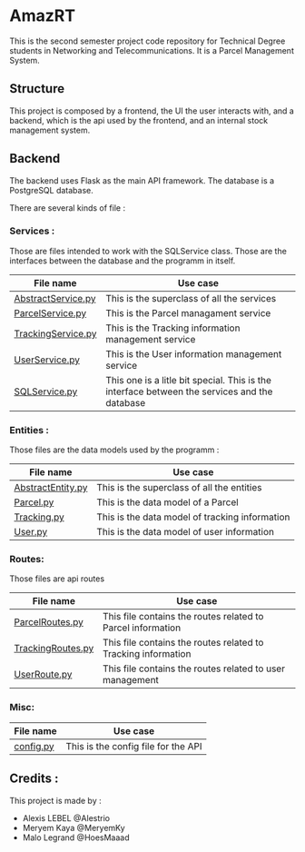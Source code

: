 # AmazRT

This is the second semester project code repository for Technical Degree students in Networking and Telecommunications.
It is a Parcel Management System.

## Structure
This project is composed by a frontend, the UI the user interacts with, and a backend, which is the api 
used by the frontend, and an internal stock management system.

## Backend 

The backend uses Flask as the main API framework. The database is a PostgreSQL database.

There are several kinds of file :

### Services :
Those are files intended to work with the SQLService class. Those are the interfaces between the database and the
programm in itself.

|File name|Use case
|---|-------
|[AbstractService.py](backend/data/services/AbstractService.py)|This is the superclass of all the services
|[ParcelService.py](backend/data/services/ParcelService.py)|This is the Parcel managament service
|[TrackingService.py](backend/data/services/TrackingService.py)|This is the Tracking information management service
|[UserService.py](backend/data/services/UserService.py)|This is the User information management service
|[SQLService.py](backend/data/SQLService.py)|This one is a litle bit special. This is the interface between the services and the database

### Entities :
Those files are the data models used by the programm :

|File name|Use case
|----|----
|[AbstractEntity.py](backend/data/entities/AbstractEntity.py)|This is the superclass of all the entities
|[Parcel.py](backend/data/entities/Parcel.py)|This is the data model of a Parcel
|[Tracking.py](backend/data/entities/Tracking.py)|This is the data model of tracking information
|[User.py](backend/data/entities/User.py)|This is the data model of user information

### Routes:
Those files are api routes

|File name|Use case
|---|---
|[ParcelRoutes.py](backend/data/routes/ParcelRoutes.py)|This file contains the routes related to Parcel information
|[TrackingRoutes.py](backend/data/routes/TrackingRoutes.py)|This file contains the routes related to Tracking information
|[UserRoute.py](backend/data/routes/UserRoute.py)|This file contains the routes related to user management

### Misc:
|File name|Use case
|---|---
|[config.py](backend/data/util/config.py)|This is the config file for the API

## Credits :
 
This project is made by :
- Alexis LEBEL @Alestrio
- Meryem Kaya @MeryemKy
- Malo Legrand @HoesMaaad
